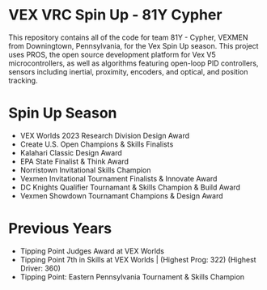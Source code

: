 # VEX VRC Spin Up - 81Y Cypher
This repository contains all of the code for team 81Y - Cypher, VEXMEN from Downingtown, Pennsylvania, 
for the Vex Spin Up season. This project uses PROS, the open source development platform for 
Vex V5 microcontrollers, as well as algorithms featuring open-loop PID controllers, sensors including 
inertial, proximity, encoders, and optical, and position tracking.
# Spin Up Season
* VEX Worlds 2023 Research Division Design Award
* Create U.S. Open Champions & Skills Finalists
* Kalahari Classic Design Award
* EPA State Finalist & Think Award
* Norristown Invitational Skills Champion
* Vexmen Invitational Tournament Finalists & Innovate Award
* DC Knights Qualifier Tournamant & Skills Champion & Build Award
* Vexmen Showdown Tournamant Champions & Design Award
# Previous Years
* Tipping Point Judges Award at VEX Worlds
* Tipping Point 7th in Skills at VEX Worlds | (Highest Prog: 322) (Highest Driver: 360)
* Tipping Point: Eastern Pennsylvania Tournament & Skills Champion
